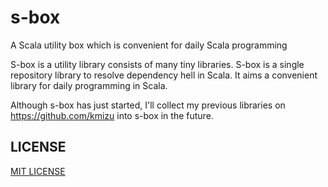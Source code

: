 # s-box

A Scala utility box which is convenient for daily Scala programming

S-box is a utility library consists of many tiny libraries. S-box is a single repository library to resolve dependency hell in Scala. It aims a convenient library for daily programming in Scala.

Although s-box has just started, I'll collect my previous libraries on 
https://github.com/kmizu into s-box in the future.

## LICENSE

[MIT LICENSE](LICENSE)

